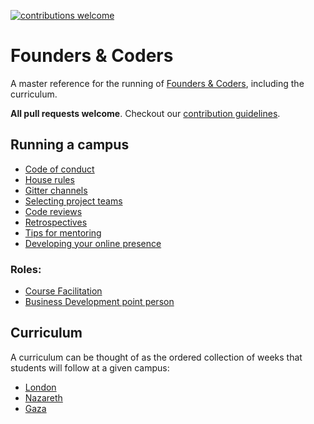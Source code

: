 [![contributions welcome](https://img.shields.io/badge/contributions-welcome-brightgreen.svg?style=flat)](https://github.com/foundersandcoders/master-reference/issues)

# Founders &amp; Coders

A master reference for the running of [Founders &amp; Coders](http://www.foundersandcoders.org), including the curriculum.

**All pull requests welcome**. Checkout our [contribution guidelines](https://github.com/foundersandcoders/master-reference/blob/master/CONTRIBUTING.md).

## Running a campus
+ [Code of conduct](./campus/code_of_conduct.md)
+ [House rules](./campus/house-rules.md)
+ [Gitter channels](./campus/gitter-channels.md)
+ [Selecting project teams](./campus/teams)
+ [Code reviews](./campus/code-reviews.md)
+ [Retrospectives](./campus/retrospectives.md)
+ [Tips for mentoring](./campus/tips-for-mentoring.md)
+ [Developing your online presence](./campus/you.md)

### Roles:
+ [Course Facilitation](./general/coursefacilitation)
+ [Business Development point person](./general/business-development-point-person.md)

## Curriculum

A curriculum can be thought of as the ordered collection of weeks that students will follow at a given campus:
+ [London](./curriculum/london.md)
+ [Nazareth](./curriculum/nazareth.md)
+ [Gaza](./curriculum/gaza.md)

